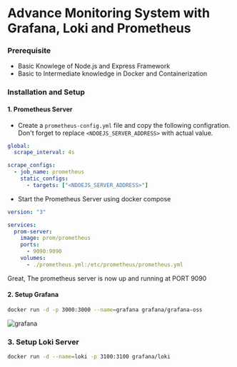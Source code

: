 # Advance Monitoring System with Grafana, Loki and Prometheus

### Prerequisite
- Basic Knowlege of Node.js and Express Framework
- Basic to Intermediate knowledge in Docker and Containerization

### Installation and Setup
#### 1. Prometheus Server
- Create a `prometheus-config.yml` file and copy the following configration. Don't forget to replace `<NDOEJS_SERVER_ADDRESS>` with actual value.
```yml
global:
  scrape_interval: 4s

scrape_configs:
  - job_name: prometheus
    static_configs:
      - targets: ["<NDOEJS_SERVER_ADDRESS>"]
```
- Start the Prometheus Server using docker compose
```yml
version: "3"

services:
  prom-server:
    image: prom/prometheus
    ports:
      - 9090:9090
    volumes:
      - ./prometheus.yml:/etc/prometheus/prometheus.yml
```
Great, The prometheus server is now up and running at PORT 9090

#### 2. Setup Grafana
```bash
docker run -d -p 3000:3000 --name=grafana grafana/grafana-oss
```
![grafana](https://grafana.com/static/img/grafana/showcase_visualize.jpg)

### 3. Setup Loki Server
```bash
docker run -d --name=loki -p 3100:3100 grafana/loki
